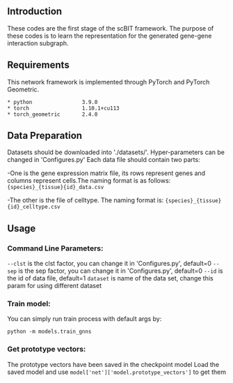 

## Introduction

These codes are the first stage of the scBIT framework. 
The purpose of these codes is to learn the representation for the generated gene-gene interaction subgraph.

## Requirements

This network framework is implemented through PyTorch and PyTorch Geometric.

```
* python                3.9.0
* torch                 1.10.1+cu113
* torch_geometric       2.4.0
```

## Data Preparation
Datasets should be downloaded into './datasets/'. Hyper-parameters can be changed in 'Configures.py'
Each data file should contain two parts:

-One is the gene expression matrix file, its rows represent genes and columns represent cells.The naming format is as follows: ```{species}_{tissue}{id}_data.csv```

-The other is the file of celltype. The naming format is: ```{species}_{tissue}{id}_celltype.csv```

## Usage

### Command Line Parameters:
```--clst``` is the clst factor, you can change it in 'Configures.py', default=0
```--sep``` is the sep factor, you can change it in 'Configures.py', default=0
```--id```  is the id of data file, default=1
```dataset``` is name of the data set, change this param for using different dataset

### Train model:
You can simply run train process with default args by:
```
python -m models.train_gnns
```

### Get prototype vectors:
The prototype vectors have been saved in the checkpoint model
Load the saved model and use ``` model['net']['model.prototype_vectors'] ``` to get them














